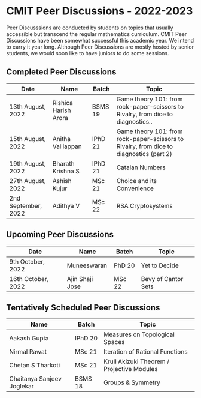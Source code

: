 # CMIT Peer Discussions - 2022-2023

Peer Discusssions are conducted by students on topics that usually accessible but transcend the regular mathematics curriculum. 
CMIT Peer Discussions have been somewhat successful this academic year. We intend to carry it year long.
Although Peer Discussions are mostly hosted by senior students, we would soon like to have juniors to do some sessions.

## Completed Peer Discussions
| Date | Name | Batch | Topic |
| --- | --- | --- | --- |
| 13th August, 2022 | Rishica Harish Arora | BSMS 19 | Game theory 101: from rock-paper-scissors to Rivalry, from dice to diagnostics.. |
| 15th August, 2022 |  Anitha Valliappan | IPhD 21 | Game theory 101: from rock-paper-scissors to Rivalry, from dice to diagnostics (part 2)  |
| 19th August, 2022 | Bharath Krishna S | IPhD 21 | Catalan Numbers |
| 27th August, 2022 | Ashish Kujur | MSc 21 | Choice and its Convenience |
| 2nd September, 2022 | Adithya V | MSc 22 | RSA Cryptosystems |


## Upcoming Peer Discussions
| Date | Name | Batch | Topic |
| --- | --- | --- | --- |
| 9th October, 2022 | Muneeswaran | PhD 20 | Yet to Decide |
| 16th October, 2022 | Ajin Shaji Jose | MSc 22 | Bevy of Cantor Sets |

## Tentatively Scheduled Peer Discussions
| Name | Batch | Topic |
| --- | --- | --- |
| Aakash Gupta | IPhD 20 | Measures on Topological Spaces |
|  Nirmal Rawat| MSc 21 | Iteration of Rational Functions |
|  Chetan S Tharkoti | MSc 21 | Krull Akizuki Theorem / Projective Modules |
| Chaitanya Sanjeev Joglekar | BSMS 18 | Groups & Symmetry |
